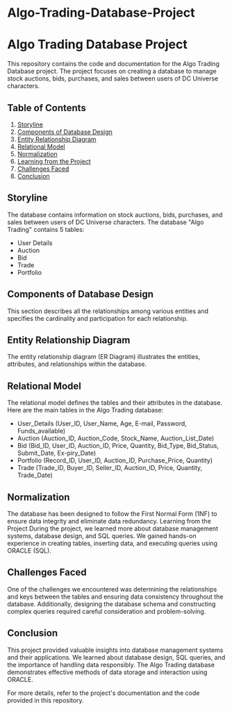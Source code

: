 # Algo-Trading-Database-Project
# Algo Trading Database Project

This repository contains the code and documentation for the Algo Trading Database project. The project focuses on creating a database to manage stock auctions, bids, purchases, and sales between users of DC Universe characters.

## Table of Contents

1. [Storyline](#storyline)
2. [Components of Database Design](#components-of-database-design)
3. [Entity Relationship Diagram](#entity-relationship-diagram)
4. [Relational Model](#relational-model)
5. [Normalization](#normalization)
7. [Learning from the Project](#learning-from-the-project)
8. [Challenges Faced](#challenges-faced)
9. [Conclusion](#conclusion)

## Storyline

The database contains information on stock auctions, bids, purchases, and sales between users of DC Universe characters. The database "Algo Trading" contains 5 tables:
- User Details
- Auction
- Bid
- Trade
- Portfolio

## Components of Database Design

This section describes all the relationships among various entities and specifies the cardinality and participation for each relationship.

## Entity Relationship Diagram

The entity relationship diagram (ER Diagram) illustrates the entities, attributes, and relationships within the database.

## Relational Model

The relational model defines the tables and their attributes in the database. Here are the main tables in the Algo Trading database:

- User_Details (User_ID, User_Name, Age, E-mail, Password, Funds_available)
- Auction (Auction_ID, Auction_Code, Stock_Name, Auction_List_Date)
- Bid (Bid_ID, User_ID, Auction_ID, Price, Quantity, Bid_Type, Bid_Status, Submit_Date, Ex-piry_Date)
- Portfolio (Record_ID, User_ID, Auction_ID, Purchase_Price, Quantity)
- Trade (Trade_ID, Buyer_ID, Seller_ID, Auction_ID, Price, Quantity, Trade_Date)

## Normalization

The database has been designed to follow the First Normal Form (1NF) to ensure data integrity and eliminate data redundancy.
Learning from the Project
During the project, we learned more about database management systems, database design, and SQL queries. We gained hands-on experience in creating tables, inserting data, and executing queries using ORACLE (SQL).

## Challenges Faced
One of the challenges we encountered was determining the relationships and keys between the tables and ensuring data consistency throughout the database. Additionally, designing the database schema and constructing complex queries required careful consideration and problem-solving.

## Conclusion
This project provided valuable insights into database management systems and their applications. We learned about database design, SQL queries, and the importance of handling data responsibly. The Algo Trading database demonstrates effective methods of data storage and interaction using ORACLE.

For more details, refer to the project's documentation and the code provided in this repository.
